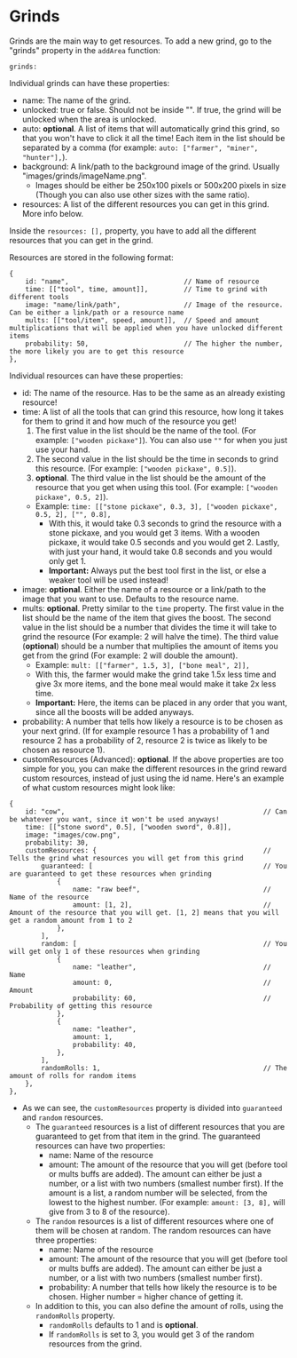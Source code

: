 # Grinds

Grinds are the main way to get resources. To add a new grind, go to the "grinds" property in the `addArea` function:

```
grinds: 

```

Individual grinds can have these properties:

 - name: The name of the grind.
 - unlocked: true or false. Should not be inside "". If true, the grind will be unlocked when the area is unlocked.
 - auto: **optional**. A list of items that will automatically grind this grind, so that you won't have to click it all the time! Each item in the list should be separated by a comma (for example: `auto: ["farmer", "miner", "hunter"],`).
 - background: A link/path to the background image of the grind. Usually "images/grinds/imageName.png".
   - Images should be either be 250x100 pixels or 500x200 pixels in size (Though you can also use other sizes with the same ratio).
 - resources: A list of the different resources you can get in this grind. More info below.

Inside the `resources: [],` property, you have to add all the different resources that you can get in the grind.


Resources are stored in the following format:
```
{
    id: "name",                             // Name of resource        
    time: [["tool", time, amount]],         // Time to grind with different tools
    image: "name/link/path",                // Image of the resource. Can be either a link/path or a resource name
    mults: [["tool/item", speed, amount]],  // Speed and amount multiplications that will be applied when you have unlocked different items
    probability: 50,                        // The higher the number, the more likely you are to get this resource
},
```

Individual resources can have these properties:

 - id: The name of the resource. Has to be the same as an already existing resource!
 - time: A list of all the tools that can grind this resource, how long it takes for them to grind it and how much of the resource you get!
   1. The first value in the list should be the name of the tool. (For example: `["wooden pickaxe"]`). You can also use `""` for when you just use your hand.
   2. The second value in the list should be the time in seconds to grind this resource. (For example: `["wooden pickaxe", 0.5]`).
   3. **optional**. The third value in the list should be the amount of the resource that you get when using this tool. (For example: `["wooden pickaxe", 0.5, 2]`).
   - Example: `time: [["stone pickaxe", 0.3, 3], ["wooden pickaxe", 0.5, 2], ["", 0.8],`
     - With this, it would take 0.3 seconds to grind the resource with a stone pickaxe, and you would get 3 items. With a wooden pickaxe, it would take 0.5 seconds and you would get 2. Lastly, with just your hand, it would take 0.8 seconds and you would only get 1.
     - **Important:** Always put the best tool first in the list, or else a weaker tool will be used instead!
 - image: **optional**. Either the name of a resource or a link/path to the image that you want to use. Defaults to the resource name.
 - mults: **optional**. Pretty similar to the `time` property. The first value in the list should be the name of the item that gives the boost. The second value in the list should be a number that divides the time it will take to grind the resource (For example: 2 will halve the time). The third value (**optional**) should be a number that multiplies the amount of items you get from the grind (For example: 2 will double the amount).
   - Example: `mult: [["farmer", 1.5, 3], ["bone meal", 2]],`
   - With this, the farmer would make the grind take 1.5x less time and give 3x more items, and the bone meal would make it take 2x less time.
   - **Important:** Here, the items can be placed in any order that you want, since all the boosts will be added anyways.
 - probability: A number that tells how likely a resource is to be chosen as your next grind. (If for example resource 1 has a probability of 1 and resource 2 has a probability of 2, resource 2 is twice as likely to be chosen as resource 1).
 - customResources (Advanced): **optional**. If the above properties are too simple for you, you can make the different resources in the grind reward custom resources, instead of just using the id name. Here's an example of what custom resources might look like:

```
{
    id: "cow",                                                  // Can be whatever you want, since it won't be used anyways!
    time: [["stone sword", 0.5], ["wooden sword", 0.8]],
    image: "images/cow.png",
    probability: 30,
    customResources: {                                          // Tells the grind what resources you will get from this grind
        guaranteed: [                                           // You are guaranteed to get these resources when grinding
            {
                name: "raw beef",                               // Name of the resource
                amount: [1, 2],                                 // Amount of the resource that you will get. [1, 2] means that you will get a random amount from 1 to 2
            },
        ],
        random: [                                               // You will get only 1 of these resources when grinding
            {
                name: "leather",                                // Name
                amount: 0,                                      // Amount
                probability: 60,                                // Probability of getting this resource
            },
            {
                name: "leather",
                amount: 1,
                probability: 40,
            },
        ],
        randomRolls: 1,                                         // The amount of rolls for random items
    },
},
```

 - As we can see, the `customResources` property is divided into `guaranteed` and `random` resources.
   - The `guaranteed` resources is a list of different resources that you are guaranteed to get from that item in the grind. The guaranteed resources can have two properties:
     - name: Name of the resource
     - amount: The amount of the resource that you will get (before tool or mults buffs are added). The amount can either be just a number, or a list with two numbers (smallest number first). If the amount is a list, a random number will be selected, from the lowest to the highest number. (For example: `amount: [3, 8],` will give from 3 to 8 of the resource).
   - The `random` resources is a list of different resources where one of them will be chosen at random. The random resources can have three properties:
     - name: Name of the resource
     - amount: The amount of the resource that you will get (before tool or mults buffs are added). The amount can either be just a number, or a list with two numbers (smallest number first).
     - probability: A number that tells how likely the resource is to be chosen. Higher number = higher chance of getting it.
   - In addition to this, you can also define the amount of rolls, using the `randomRolls` property.
     - `randomRolls` defaults to 1 and is **optional**.
     - If `randomRolls` is set to 3, you would get 3 of the random resources from the grind.